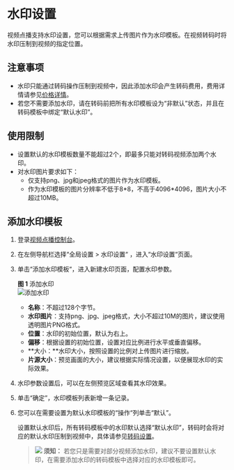 # 水印设置<a name="vod010008"></a>

视频点播支持水印设置，您可以根据需求上传图片作为水印模板。在视频转码时将水印压制到视频的指定位置。

## 注意事项<a name="zh-cn_topic_0123918941_section11471113163316"></a>

-   水印只能通过转码操作压制到视频中，因此添加水印会产生转码费用，费用详情请参见[价格详情](https://www.huaweicloud.com/pricing.html?tab=detail#/vod)。
-   若您不需要添加水印，请在转码前把所有水印模板设为“非默认”状态，并且在转码模板中绑定“默认水印”。

## 使用限制<a name="section450918371597"></a>

-   设置默认的水印模板数量不能超过2个，即最多只能对转码视频添加两个水印。
-   对水印图片要求如下：
    -   仅支持png、jpg和jpeg格式的图片作为水印模板。
    -   作为水印模板的图片分辨率不低于8\*8，不高于4096\*4096，图片大小不超过10MB。


## 添加水印模板<a name="zh-cn_topic_0123918941_section14230124635711"></a>

1.  登录[视频点播控制台](https://console.huaweicloud.com/vod)。
2.  在左侧导航栏选择“全局设置 \> 水印设置“  ，进入“水印设置“页面。
3.  单击“添加水印模板“，进入新建水印页面，配置水印参数。

    **图 1**  添加水印<a name="fig437354217409"></a>  
    ![](figures/添加水印.png "添加水印")

    -   **名称**：不超过128个字节。
    -   **水印图片**：支持png、jpg、jpeg格式，大小不超过10M的图片，建议使用透明图片PNG格式。
    -   **位置**：水印的初始位置，默认为右上。
    -   **偏移**：根据设置的初始位置，设置对应比例进行水平或垂直偏移。
    -   **大小：**水印大小，按照设置的比例对上传图片进行缩放。
    -   **片源大小**：预览画面的大小，建议根据实际情况设置，以便展现水印的实际效果。

4.  水印参数设置后，可以在左侧预览区域查看其水印效果。
5.  单击“确定”，水印模板列表新增一条记录。
6.  您可以在需要设置为默认水印模板的“操作“列单击“默认”。

    设置默认水印后，所有转码模板中的水印默认选择“默认水印”，转码时会将对应的默认水印压制到视频中，具体请参见[转码设置](转码设置.md)。

    >![](public_sys-resources/icon-notice.gif) **须知：** 
    >若您只是需要对部分视频添加水印，建议不要设置默认水印，在需要添加水印的转码模板中选择对应的水印模板即可。


